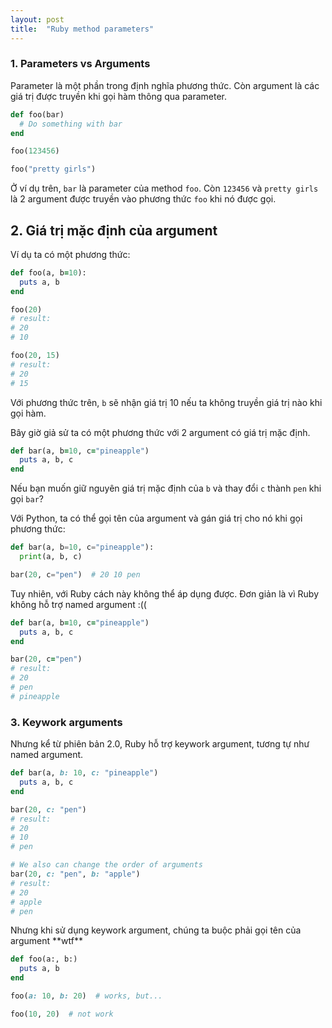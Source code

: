 ```yaml
---
layout: post
title:  "Ruby method parameters"
---
```

### 1. Parameters vs Arguments
Parameter là một phần trong định nghĩa phương thức.
Còn argument là các giá trị được truyền khi gọi hàm thông qua parameter.

```ruby
def foo(bar)
  # Do something with bar
end

foo(123456)

foo("pretty girls")
```
Ở ví dụ trên, `bar` là parameter của method `foo`. Còn `123456` và `pretty girls` là 2 argument được truyền vào phương thức `foo` khi nó được gọi.

## 2. Giá trị mặc định của argument
Ví dụ ta có một phương thức:

```ruby
def foo(a, b=10):
  puts a, b
end

foo(20)
# result:
# 20
# 10

foo(20, 15)
# result:
# 20
# 15
```
Với phương thức trên, `b` sẽ nhận giá trị 10 nếu ta không truyền giá trị nào khi gọi hàm.

Bây giờ giả sử ta có một phương thức với 2 argument có giá trị mặc định.

```ruby
def bar(a, b=10, c="pineapple")
  puts a, b, c
end
```
Nếu bạn muốn giữ nguyên giá trị mặc định của `b` và thay đổi `c` thành `pen` khi gọi `bar`?

Với Python, ta có thể gọi tên của argument và gán giá trị cho nó khi gọi phương thức:
```python
def bar(a, b=10, c="pineapple"):
  print(a, b, c)

bar(20, c="pen")  # 20 10 pen
```
Tuy nhiên, với Ruby cách này không thể áp dụng được. Đơn giản là vì Ruby không hỗ trợ named argument :((

```ruby
def bar(a, b=10, c="pineapple")
  puts a, b, c
end

bar(20, c="pen")
# result:
# 20
# pen
# pineapple
```

### 3. Keywork arguments
Nhưng kể từ phiên bản 2.0, Ruby hỗ trợ keywork argument, tương tự như named argument.

```ruby
def bar(a, b: 10, c: "pineapple")
  puts a, b, c
end

bar(20, c: "pen")
# result:
# 20
# 10
# pen

# We also can change the order of arguments
bar(20, c: "pen", b: "apple")
# result:
# 20
# apple
# pen
```

Nhưng khi sử dụng keywork argument, chúng ta buộc phải gọi tên của argument \*\*wtf\*\*

```ruby
def foo(a:, b:)
  puts a, b
end

foo(a: 10, b: 20)  # works, but...

foo(10, 20)  # not work
```
